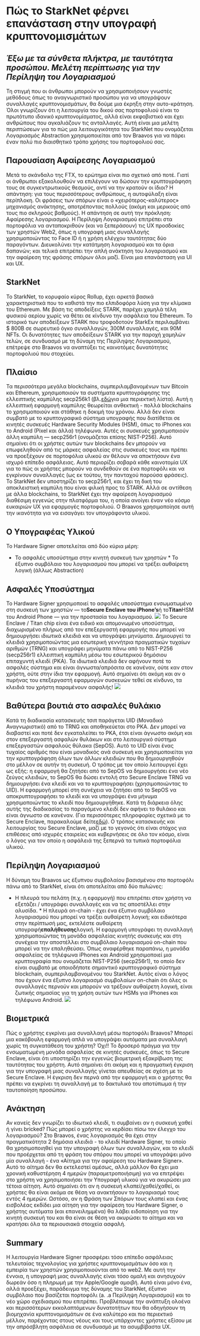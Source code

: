 # Πώς το StarkNet φέρνει επανάσταση στην υπογραφή κρυπτονομισμάτων
## *Έξω με τα σύνθετα πλήκτρα, με ταυτότητα προσώπου. Μελέτη περίπτωσης για την Περίληψη του Λογαριασμού*
Τη στιγμή που οι άνθρωποι μπορούν να χρησιμοποιήσουν γνωστές μεθόδους όπως το αναγνωριστικό προσώπου για να υπογράψουν συναλλαγές κρυπτονομισμάτων, θα δούμε μια έκρηξη στην αυτο-κράτηση. Όλοι γνωρίζουν ότι η λειτουργία του δικού σας πορτοφολιού είναι το πρωτότυπο ιδανικό κρυπτονομίσματος, αλλά είναι εκφοβιστικό και έχει ανθρώπους που αγκαλιάζουν τις ανταλλαγές. Αυτή είναι μια μελέτη περιπτώσεων για το πώς μια λειτουργικότητα του StarkNet που ονομάζεται Λογαριασμός Abstraction χρησιμοποιείται από τον Braavos για να πάρει έναν πολύ πιο διαισθητικό τρόπο χρήσης του πορτοφολιού σας.
## Παρουσίαση Αφαίρεσης Λογαριασμού
Μετά το σκάνδαλο της FTX, το ερώτημα είναι πιο σχετικό από ποτέ. Γιατί οι άνθρωποι εξακολουθούν να επιλέγουν να δώσουν την κρυπτογράφηση τους σε συγκεντρωτικούς θεσμούς, αντί να την κρατούν οι ίδιοι? Η απάντηση: για τους περισσότερους ανθρώπους, η αυτοφύλαξη είναι περίπλοκη. Οι φράσεις των σπόρων είναι ο «χειρότερος-καλύτερος» μηχανισμός ανάκτησης, αποτρέποντας πολλούς (ακόμη και μερικούς από τους πιο σκληρούς βαθμούς). Η απάντηση σε αυτή την πρόκληση: Αφαίρεσης λογαριασμού. Η Περίληψη Λογαριασμού επιτρέπει στα πορτοφόλια να ανταποκριθούν (και να ξεπεράσουν) τις UX προσδοκίες των χρηστών Web2, όπως η υπογραφή μιας συναλλαγής χρησιμοποιώντας το Face ID ή η χρήση ελέγχου ταυτότητας δύο παραγόντων. Διευκολύνει την κατάτμηση λογαριασμού και τα όρια δαπανών; και τελικά επιτρέπει την απλή ανάκτηση του λογαριασμού και την αφαίρεση της φράσης σπόρων όλοι μαζί. Είναι μια επανάσταση για UI και UX.
## StarkNet
Το StarkNet, το κορυφαίο κύρος Rollup, έχει αρκετά βασικά χαρακτηριστικά που το καθιστά την πιο ελπιδοφόρα λύση για την κλίμακα του Ethereum. Με βάση τις αποδείξεις STARK, παρέχει χαμηλά τέλη φυσικού αερίου χωρίς να θέτει σε κίνδυνο την ασφάλεια του Ethereum. Το ιστορικό των αποδείξεων STARK που τροφοδοτούν StarkEx περιλαμβάνει $ 800B σε σωρευτικό όγκο συναλλαγών, 300M συναλλαγές, και 90M NFTs. Οι δυνατότητες των αποδείξεων STARK για την παροχή χαμηλών τελών, σε συνδυασμό με τη δύναμη της Περίληψης Λογαριασμού, επέτρεψε στο Braavos να αναπτύξει τις καινοτόμες δυνατότητες πορτοφολιού που στοχεύει.
## Πλαίσιο
Τα περισσότερα μεγάλα blockchains, συμπεριλαμβανομένων των Bitcoin και Ethereum, χρησιμοποιούν τα συστήματα κρυπτογράφησης της ελλειπτικής καμπύλης secp256k1 (βλ.[εδώ](http://ethanfast.com/top-crypto.html)για μια περιεκτική λίστα). Αυτή η ελλειπτική εφαρμογή καμπύλης θεωρείται ανθεκτική - πολλά blockchains το χρησιμοποιούν και στάθηκε η δοκιμή του χρόνου. Αλλά δεν είναι συμβατό με το κρυπτογραφικό σύστημα υπογραφής που διατίθεται σε κινητές συσκευές Hardware Security Modules (HSM), όπως το iPhones και το Android (Pixel και άλλα) τηλέφωνα. Αυτές οι συσκευές χρησιμοποιούν άλλη καμπύλη — secp256r1 (ονομάζεται επίσης NIST-P256). Αυτό σημαίνει ότι οι χρήστες αυτών των blockchains δεν μπορούν να επωφεληθούν από τις μάρκες ασφαλείας στις συσκευές τους και πρέπει να προεξέχουν σε πορτοφόλια υλικού αν θέλουν να αποκτήσουν ένα ισχυρό επίπεδο ασφάλειας. Αυτό περιορίζει σοβαρά κάθε καινοτομία UX για το πώς οι χρήστες μπορούν να συνδεθούν σε ένα πορτοφόλι και να εγκρίνουν συναλλαγές (ως εκ τούτου, την πανταχού παρούσα φράσεις). Το StarkNet δεν υποστηρίζει το secp256r1, και έχει τη δική του αποκλειστική καμπύλη που είναι φιλική προς το STARK. Αλλά σε αντίθεση με άλλα blockchains, το StarkNet έχει την αφαίρεση λογαριασμού διαθέσιμη εγγενώς στην πλατφόρμα του, η οποία ανοίγει έναν νέο κόσμο ευκαιριών UX για εφαρμογές πορτοφολιού. Ο Braavos χρησιμοποίησε αυτή την ικανότητα για να εισαγάγει τον υπογράφοντα υλικού.
## Ο Υπογραφέας Υλικού
Το Hardware Signer αποτελείται από δύο κύρια μέρη:
* Το ασφαλές υποσύστημα στην κινητή συσκευή των χρηστών * Το έξυπνο συμβόλαιο του λογαριασμού που μπορεί να τρέξει αυθαίρετη λογική (άλλως Abstraction)
## Ασφαλές Υποσύστημα
Το Hardware Signer χρησιμοποιεί το ασφαλές υποσύστημα ενσωματωμένο στη συσκευή των χρηστών — το**Secure Enclave του iPhone’s**ή το**Titan**HSM του Android Phone — για την προστασία του λογαριασμού. ![](https://miro.medium.com/max/1400/0*EPm8q10ykvFGnvcv) Το Secure Enclave / Titan chip είναι ένα ειδικό και απομονωμένο υποσύστημα, διαχωρισμένο πλήρως από τον επεξεργαστή εφαρμογής που μπορεί να δημιουργήσει ιδιωτικά κλειδιά και να υπογράψει μηνύματα. Δημιουργεί τα κλειδιά χρησιμοποιώντας μια εσωτερική γεννήτρια πραγματικών τυχαίων αριθμών (TRNG) και υπογράφει μηνύματα πάνω από το NIST-P256 (secp256r1) ελλειπτική καμπύλη μέσω του εσωτερικού δημόσιου επιταχυντή κλειδί (PKA). Τα ιδιωτικά κλειδιά δεν αφήνουν ποτέ το ασφαλές σύστημα και είναι άγνωστα/απρόσιτα σε κανέναν, ούτε καν στον χρήστη, ούτε στην ίδια την εφαρμογή. Αυτό σημαίνει ότι ακόμη και αν ο πυρήνας του επεξεργαστή εφαρμογών συσκευών τεθεί σε κίνδυνο, τα κλειδιά του χρήστη παραμένουν ασφαλής! ![](https://miro.medium.com/max/1400/0*yHJ--fK8keNdTci8)
## Βαθύτερα βουτιά στο ασφαλές θυλάκιο
Κατά τη διαδικασία κατασκευής τσιπ παράγεται UID (Μοναδικό Αναγνωριστικό) από το TRNG και αποθηκεύεται στο PKA. Δεν μπορεί να διαβαστεί και ποτέ δεν εγκαταλείπει το PKA, έτσι είναι άγνωστο ακόμη και στον επεξεργαστή ασφαλών θυλάκων και στο λειτουργικό σύστημα επεξεργαστών ασφαλούς θύλακα (SepOS). Αυτό το UID είναι ένας τυχαίος αριθμός που είναι μοναδικός ανά συσκευή και χρησιμοποιείται για την κρυπτογράφηση όλων των άλλων κλειδιών που θα δημιουργηθούν στο μέλλον σε αυτήν τη συσκευή. Ο τρόπος με τον οποίο λειτουργεί έχει ως εξής: η εφαρμογή θα ζητήσει από το SepOS να δημιουργήσει ένα νέο ζεύγος κλειδιών, το SepOS θα δώσει εντολή στο Secure Enclave TRNG να δημιουργήσει ένα κλειδί και να το κρυπτογραφήσει (χρησιμοποιώντας το UID). Η εφαρμογή μπορεί στη συνέχεια να ζητήσει από το SepOS να αποκρυπτογραφήσει το κλειδί και να υπογράψει ένα μήνυμα χρησιμοποιώντας το κλειδί που δημιουργήθηκε. Κατά τη διάρκεια όλης αυτής της διαδικασίας το παραγόμενο κλειδί δεν αφήνει το θυλάκιο και είναι άγνωστο σε κανέναν. (Για περισσότερες πληροφορίες σχετικά με το Secure Enclave, παρακαλούμε δείτε[εδώ](https://support.apple.com/en-il/guide/security/sec59b0b31ff/web)). Ο τρόπος κατασκευής και λειτουργίας του Secure Enclave, μαζί με το γεγονός ότι είναι στόχος για επιθέσεις από ισχυρές εταιρείες και κυβερνήσεις σε όλο τον κόσμο, είναι ο λόγος για τον οποίο η ασφάλειά της ξεπερνά τα τυπικά πορτοφόλια υλικού.
## Περίληψη Λογαριασμού
Η δύναμη του Braavos ως έξυπνου συμβολαίου βασισμένου στο πορτοφόλι πάνω από το StarkNet, είναι ότι αποτελείται από δύο πυλώνες:
* Η πλευρά του πελάτη (π.χ. η εφαρμογή) που επιτρέπει στον χρήστη να εξετάζει / υπογράφει συναλλαγές και να τις αποστέλλει στην αλυσίδα. * Η πλευρά on-chain - έχει ένα έξυπνο συμβόλαιο λογαριασμού που μπορεί να τρέξει αυθαίρετη λογική; και ειδικότερα στην περίπτωσή μας, εκτελέστε αυθαίρετη υπογραφή**επαλήθευσης**λογική. Η εφαρμογή υπογράφει τη συναλλαγή χρησιμοποιώντας τη μονάδα ασφαλείας κινητής συσκευής και στη συνέχεια την αποστέλλει στο συμβόλαιο λογαριασμού on-chain που μπορεί να την επαληθεύσει. Όπως αναφέρθηκε παραπάνω, η μονάδα ασφαλείας σε τηλέφωνα iPhones και Android χρησιμοποιεί μια κρυπτογραφία που ονομάζεται NIST-P256 (secp256r1), το οποίο δεν είναι συμβατό με οποιοδήποτε σημαντικό κρυπτογραφικό σύστημα blockchain, συμπεριλαμβανομένου του StarkNet. Αυτός είναι ο λόγος που έχουν ένα έξυπνο λογαριασμό συμβολαίων on-chain ότι όλες οι συναλλαγές περνούν και μπορούν να τρέξουν αυθαίρετη λογική, είναι ζωτικής σημασίας για τη χρήση αυτών των HSMs για iPhones και τηλέφωνα Android. ![](https://miro.medium.com/max/1400/0*1gItqYMJgmpu_fXc)
## Βιομετρικά
Πώς ο χρήστης εγκρίνει μια συναλλαγή μέσω πορτοφόλι Braavos? Μπορεί μια κακόβουλη εφαρμογή απλά να υπογράψει αυτόματα μια συναλλαγή χωρίς τη συγκατάθεση του χρήστη? Όχι!! Το δροσερό πράγμα για την ενσωματωμένη μονάδα ασφαλείας σε κινητές συσκευές, όπως το Secure Enclave, είναι ότι υποστηρίζει την εγγενώς βιομετρική εξακρίβωση της ταυτότητας του χρήστη. Αυτό σημαίνει ότι ακόμη και η πραγματική έγκριση για την υπογραφή μιας συναλλαγής γίνεται απευθείας σε σχέση με το Secure Enclave. Η έγκριση δεν περνά από την εφαρμογή και ο χρήστης θα πρέπει να εγκρίνει τη συναλλαγή με το δακτυλικό του αποτύπωμα ή την ταυτοποίηση προσώπου.
## Ανάκτηση
Αν κανείς δεν γνωρίζει το ιδιωτικό κλειδί, τι συμβαίνει αν η συσκευή χαθεί ή γίνει bricked? Πώς μπορεί ο χρήστης να κερδίσει πίσω τον έλεγχο του λογαριασμού? Στο Braavos, ένας λογαριασμός θα έχει στην πραγματικότητα 2 δημόσια κλειδιά - το κλειδί Hardware Signer, το οποίο θα χρησιμοποιηθεί για την υπογραφή όλων των συναλλαγών, και το κλειδί που προέρχεται από τη φράση του σπόρου που μπορεί να υπογράψει μόνο μία συναλλαγή - ένα «Αίτημα για την αφαίρεση του Hardware Signer». Αυτό το αίτημα δεν θα εκτελεστεί αμέσως, αλλά μάλλον θα έχει μια χρονική καθυστέρηση 4 ημερών (παραμετροποιήσιμη) για να επιτρέψει στο χρήστη να χρησιμοποιήσει την Υπογραφή υλικού για να ακυρώσει μια τέτοια αίτηση. Αυτό σημαίνει ότι αν η συσκευή κλαπεί/χαθεί/χαθεί, οι χρήστες θα είναι ακόμα σε θέση να ανακτήσουν το λογαριασμό τους εντός 4 ημερών. Ωστόσο, αν η Φράση των Σπόρων τους κλαπεί και ένας εισβολέας εκδίδει μια αίτηση για την αφαίρεση του Hardware Signer, ο χρήστης αυτόματα (και επανειλημμένα) θα λάβει ειδοποίηση για την κινητή συσκευή του και θα είναι σε θέση να ακυρώσει το αίτημα και να κρατήσει όλα τα περιουσιακά στοιχεία ασφαλή.
## Summary
Η λειτουργία Hardware Signer προσφέρει τόσο επίπεδο ασφάλειας τελευταίας τεχνολογίας για χρήστες κρυπτονομισμάτων όσο και η εμπειρία των χρηστών χρησιμοποιούνται από το web2. Με αυτή την έννοια, η υπογραφή μιας συναλλαγής είναι τόσο ομαλή και ανησυχούν δωρεάν όσο η πληρωμή με την Apple/Google αμοιβή. Αυτό είναι μόνο ένα, αλλά προεξέχει, παράδειγμα της δύναμης του StarkNet, έξυπνο συμβόλαιο που βασίζεται πορτοφόλι (a. .a Περίληψη Λογαριασμού) και το νέο χώρο σχεδιασμού που επιτρέπει. Προβλέπουμε την ανάπτυξη ολοένα και περισσότερων εκκολαπτόμενων δυνατοτήτων που θα οδηγήσουν τη βιομηχανία κρυπτονομισμάτων σε ένα καλύτερο και πιο περιεκτικό μέλλον, παρέχοντας στους νέους και τους υπάρχοντες χρήστες εξίσου με την απρόσβλητη ασφάλεια σε συνδυασμό με τα ασυμβίβαστα UX.